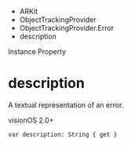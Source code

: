 

- ARKit
- ObjectTrackingProvider
- ObjectTrackingProvider.Error
-  description 

Instance Property

# description

A textual representation of an error.

visionOS 2.0+

``` source
var description: String { get }
```


